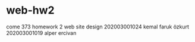 # web-hw2
come 373 homework 2 web site design
202003001024 kemal faruk özkurt
202003001019 alper ercivan
